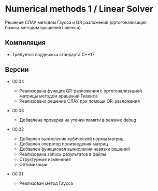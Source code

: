 # Numerical methods 1 / Linear Solver

Решение СЛАУ методом Гаусса и QR разложения (ортогонализация базиса методом вращений Гивенса).

## Компиляция

* Требуется поддержка стандарта C++17

## Версии

* 00.04
    * Реализована функция QR-разложения с ортогонализацией матрицы методом вращений Гивенса
    * Реализовано решение СЛАУ при помощи QR-разложения 

* 00.03
    * Добавлена проверка на утечки памяти в режиме debug

* 00.02
    * Добавлен вычисления кубической нормы матриц
    * Добавлен оператор произведения матриц
    * Добавлен функционал вычисления невязки решений
    * Реализована запись результатов в файлы
    * Структурные изменения
    * Оптимизации

* 00.01
    * Реализован метод Гаусса